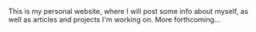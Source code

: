 This is my personal website, where I will post some info about myself, as well as articles and projects I'm working on. More forthcoming...
